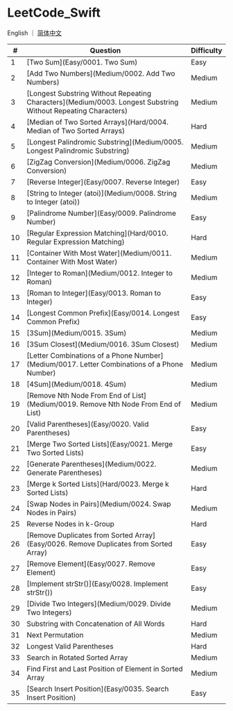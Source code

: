 # LeetCode_Swift

English ｜ [简体中文](README-zh_CN.md)

| #    | Question                                                     | Difficulty |
| ---- | ------------------------------------------------------------ | ---------- |
| 1    | [Two Sum](Easy/0001. Two Sum)                                | Easy       |
| 2    | [Add Two Numbers](Medium/0002. Add Two Numbers)              | Medium     |
| 3    | [Longest Substring Without Repeating Characters](Medium/0003. Longest Substring Without Repeating Characters) | Medium     |
| 4    | [Median of Two Sorted Arrays](Hard/0004. Median of Two Sorted Arrays) | Hard       |
| 5    | [Longest Palindromic Substring](Medium/0005. Longest Palindromic Substring) | Medium     |
| 6    | [ZigZag Conversion](Medium/0006. ZigZag Conversion)          | Medium     |
| 7    | [Reverse Integer](Easy/0007. Reverse Integer)                | Easy       |
| 8    | [String to Integer (atoi)](Medium/0008. String to Integer (atoi)) | Medium     |
| 9    | [Palindrome Number](Easy/0009. Palindrome Number)            | Easy       |
| 10   | [Regular Expression Matching](Hard/0010. Regular Expression Matching) | Hard       |
| 11   | [Container With Most Water](Medium/0011. Container With Most Water) | Medium     |
| 12   | [Integer to Roman](Medium/0012. Integer to Roman)            | Medium     |
| 13   | [Roman to Integer](Easy/0013. Roman to Integer)              | Easy       |
| 14   | [Longest Common Prefix](Easy/0014. Longest Common Prefix)    | Easy       |
| 15   | [3Sum](Medium/0015. 3Sum)                                    | Medium     |
| 16   | [3Sum Closest](Medium/0016. 3Sum Closest)                    | Medium     |
| 17   | [Letter Combinations of a Phone Number](Medium/0017. Letter Combinations of a Phone Number) | Medium     |
| 18   | [4Sum](Medium/0018. 4Sum)                                    | Medium     |
| 19   | [Remove Nth Node From End of List](Medium/0019. Remove Nth Node From End of List) | Medium     |
| 20   | [Valid Parentheses](Easy/0020. Valid Parentheses)            | Easy       |
| 21   | [Merge Two Sorted Lists](Easy/0021. Merge Two Sorted Lists)  | Easy       |
| 22   | [Generate Parentheses](Medium/0022. Generate Parentheses)    | Medium     |
| 23   | [Merge k Sorted Lists](Hard/0023. Merge k Sorted Lists)      | Hard       |
| 24   | [Swap Nodes in Pairs](Medium/0024. Swap Nodes in Pairs)      | Medium     |
| 25   | Reverse Nodes in k-Group                                     | Hard       |
| 26   | [Remove Duplicates from Sorted Array](Easy/0026. Remove Duplicates from Sorted Array) | Easy       |
| 27   | [Remove Element](Easy/0027. Remove Element)                  | Easy       |
| 28   | [Implement strStr()](Easy/0028. Implement strStr())          | Easy       |
| 29   | [Divide Two Integers](Medium/0029. Divide Two Integers)      | Medium     |
| 30   | Substring with Concatenation of All Words                    | Hard       |
| 31   | Next Permutation                                             | Medium     |
| 32   | Longest Valid Parentheses                                    | Hard       |
| 33   | Search in Rotated Sorted Array                               | Medium     |
| 34   | Find First and Last Position of Element in Sorted Array      | Medium     |
| 35   | [Search Insert Position](Easy/0035. Search Insert Position)  | Easy       |

